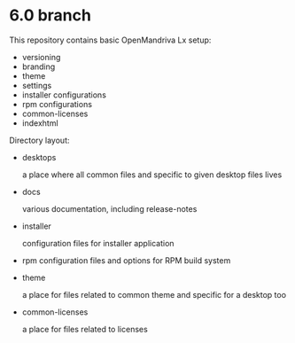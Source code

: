 # 6.0 branch

This repository contains basic OpenMandriva Lx setup:
- versioning
- branding
- theme
- settings
- installer configurations
- rpm configurations
- common-licenses
- indexhtml

Directory layout:

- desktops

    a place where all common files and specific to given desktop files lives

- docs

    various documentation, including release-notes

- installer

    configuration files for installer application

- rpm
    configuration files and options for RPM build system

- theme

    a place for files related to common theme and specific for a desktop too

- common-licenses

    a place for files related to licenses
    

